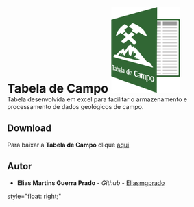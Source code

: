 <div>
<h1  style="display: inline"> 
Tabela de Campo
</h1>
<img  style="display: inline" src="logo.png" height="200" width="160">
</div>
Tabela desenvolvida em excel para facilitar o armazenamento e processamento de dados geológicos de campo.

## Download

Para baixar a **Tabela de Campo** clique [aqui](https://github.com/Eliasmgprado/Tabela_de_Campo/archive/master.zip)

## Autor

* **Elias Martins Guerra Prado** - *Github* - [Eliasmgprado](https://github.com/Eliasmgprado)

style="float: right;"

